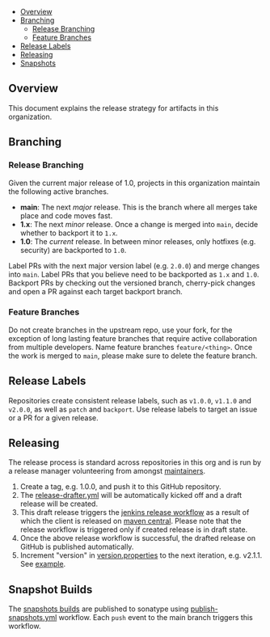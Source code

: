 - [Overview](#overview)
- [Branching](#branching)
  - [Release Branching](#release-branching)
  - [Feature Branches](#feature-branches)
- [Release Labels](#release-labels)
- [Releasing](#releasing)
- [Snapshots](#snapshot-builds)

## Overview

This document explains the release strategy for artifacts in this organization.

## Branching

### Release Branching

Given the current major release of 1.0, projects in this organization maintain the following active branches.

* **main**: The next _major_ release. This is the branch where all merges take place and code moves fast.
* **1.x**: The next _minor_ release. Once a change is merged into `main`, decide whether to backport it to `1.x`.
* **1.0**: The _current_ release. In between minor releases, only hotfixes (e.g. security) are backported to `1.0`.

Label PRs with the next major version label (e.g. `2.0.0`) and merge changes into `main`. Label PRs that you believe need to be backported as `1.x` and `1.0`. Backport PRs by checking out the versioned branch, cherry-pick changes and open a PR against each target backport branch.

### Feature Branches

Do not create branches in the upstream repo, use your fork, for the exception of long lasting feature branches that require active collaboration from multiple developers. Name feature branches `feature/<thing>`. Once the work is merged to `main`, please make sure to delete the feature branch.

## Release Labels

Repositories create consistent release labels, such as `v1.0.0`, `v1.1.0` and `v2.0.0`, as well as `patch` and `backport`. Use release labels to target an issue or a PR for a given release.

## Releasing

The release process is standard across repositories in this org and is run by a release manager volunteering from amongst [maintainers](MAINTAINERS.md).

1. Create a tag, e.g. 1.0.0, and push it to this GitHub repository.
1. The [release-drafter.yml](.github/workflows/release-drafter.yml) will be automatically kicked off and a draft release will be created.
1. This draft release triggers the [jenkins release workflow](https://build.ci.opensearch.org/job/opensearch-testcontainers-release) as a result of which the client is released on [maven central](https://search.maven.org/search?q=org.opensearch). Please note that the release workflow is triggered only if created release is in draft state.
1. Once the above release workflow is successful, the drafted release on GitHub is published automatically.
1. Increment "version" in [version.properties](./version.properties) to the next iteration, e.g. v2.1.1. See [example](https://github.com/opensearch-project/opensearch-testcontainers/pull/39).

## Snapshot Builds
The [snapshots builds](https://aws.oss.sonatype.org/content/repositories/snapshots/org/opensearch/opensearch-testcontainers/) are published to sonatype using [publish-snapshots.yml](./.github/workflows/publish-snapshots.yml) workflow. Each `push` event to the main branch triggers this workflow.